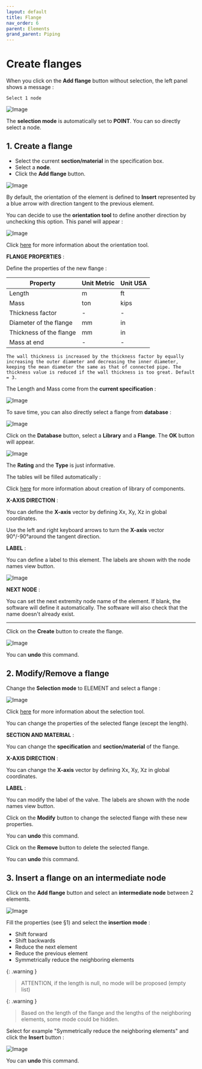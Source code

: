 ```yaml
---
layout: default
title: Flange
nav_order: 6
parent: Elements
grand_parent: Piping
---
```


# Create flanges

When you click on the **Add flange** button without selection, the left panel shows a message :

    Select 1 node

![Image](../../Images/Flange1.jpg)

The **selection mode** is automatically set to **POINT**. You can so directly select a node.

## 1. Create a flange

- Select the current **section/material** in the specification box.
- Select a **node**.
- Click the **Add flange** button.

![Image](../../Images/Flange2.jpg)

By default, the orientation of the element is defined to **Insert** represented by a blue arrow with direction tangent to the previous element.

You can decide to use the **orientation tool** to define another direction by unchecking this option. This panel will appear :

![Image](../../Images/Orientation2.jpg)

Click [here](https://documentation.metapiping.com/Design/Elements/Orientation.html) for more information about the orientation tool.

**FLANGE PROPERTIES** :

Define the properties of the new flange :

| Property | Unit Metric | Unit USA |
| -------- | ---- | ---- |
| Length | m | ft |
| Mass | ton | kips |
| Thickness factor | - | - |
| Diameter of the flange| mm | in |
| Thickness of the flange | mm | in |
| Mass at end | - | - |

    The wall thickness is increased by the thickness factor by equally increasing the outer diameter and decreasing the inner diameter, keeping the mean diameter the same as that of connected pipe. The thickness value is reduced if the wall thickness is too great. Default = 3.

The Length and Mass come from the **current specification** :

![Image](../../Images/Flange3.jpg)

To save time, you can also directly select a flange from **database** :

![Image](../../Images/Flange4.jpg)

Click on the **Database** button, select a **Library** and a **Flange**. The **OK** button will appear.

![Image](../../Images/Flange5.jpg)

The **Rating** and the **Type** is just informative.

The tables will be filled automatically :

Click [here](https://documentation.metapiping.com/Settings/Databases/Components.html) for more information about creation of library of components.

**X-AXIS DIRECTION** :

You can define the **X-axis** vector by defining Xx, Xy, Xz in global coordinates.

Use the left and right keyboard arrows to turn the **X-axis** vector 90°/-90°around the tangent direction.

**LABEL** :

You can define a label to this element. The labels are shown with the node names view button.

![Image](../../Images/Label1.jpg)

**NEXT NODE** :

You can set the next extremity node name of the element. If blank, the software will define it automatically. The software will also check that the name doesn't already exist.

---

Click on the **Create** button to create the flange.

![Image](../../Images/Flange6.jpg)

You can **undo** this command.

## 2. Modify/Remove a flange

Change the **Selection mode** to ELEMENT and select a flange :

![Image](../../Images/Flange7.jpg)

Click [here](https://documentation.metapiping.com/Design/Selection.html) for more information about the selection tool.

You can change the properties of the selected flange (except the length).

**SECTION AND MATERIAL** :

You can change the **specification** and **section/material** of the flange.

**X-AXIS DIRECTION** :

You can change the **X-axis** vector by defining Xx, Xy, Xz in global coordinates.

**LABEL** :

You can modify the label of the valve. The labels are shown with the node names view button.

Click on the **Modify** button to change the selected flange with these new properties.

You can **undo** this command.

Click on the **Remove** button to delete the selected flange.

You can **undo** this command.

## 3. Insert a flange on an intermediate node

Click on the **Add flange** button and select an **intermediate node** between 2 elements.

![Image](../../Images/Flange8.jpg)

Fill the properties (see §1) and select the **insertion mode** :

- Shift forward
- Shift backwards
- Reduce the next element
- Reduce the previous element
- Symmetrically reduce the neighboring elements

{: .warning }
>ATTENTION, if the length is null, no mode will be proposed (empty list)

{: .warning }
>Based on the length of the flange and the lengths of the neighboring elements, some mode could be hidden.

Select for example "Symmetrically reduce the neighboring elements" and click the **Insert** button :

![Image](../../Images/Flange9.jpg)

You can **undo** this command.